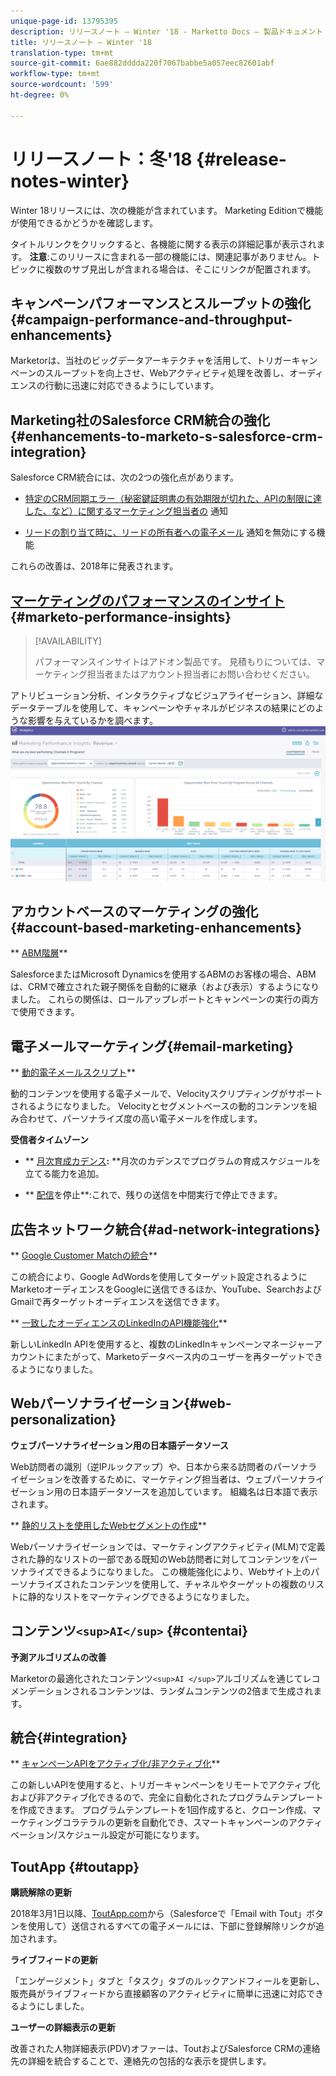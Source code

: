```yaml
---
unique-page-id: 13795395
description: リリースノート — Winter '18 - Marketto Docs — 製品ドキュメント
title: リリースノート — Winter '18
translation-type: tm+mt
source-git-commit: 6ae882dddda220f7067babbe5a057eec82601abf
workflow-type: tm+mt
source-wordcount: '599'
ht-degree: 0%

---
```



# リリースノート：冬&#39;18 {#release-notes-winter}

Winter 18リリースには、次の機能が含まれています。 Marketing Editionで機能が使用できるかどうかを確認します。

タイトルリンクをクリックすると、各機能に関する表示の詳細記事が表示されます。 **注意**:このリリースに含まれる一部の機能には、関連記事がありません。トピックに複数のサブ見出しが含まれる場合は、そこにリンクが配置されます。

## キャンペーンパフォーマンスとスループットの強化{#campaign-performance-and-throughput-enhancements}

Marketorは、当社のビッグデータアーキテクチャを活用して、トリガーキャンペーンのスループットを向上させ、Webアクティビティ処理を改善し、オーディエンスの行動に迅速に対応できるようにしています。

## Marketing社のSalesforce CRM統合の強化{#enhancements-to-marketo-s-salesforce-crm-integration}

Salesforce CRM統合には、次の2つの強化点があります。

* [特定のCRM同期エラー（秘密鍵証明書の有効期限が切れた、APIの制限に達した、など）に関するマーケティング担当者の](../../product-docs/core-marketo-concepts/miscellaneous/understanding-notifications/notification-types.md) 通知

* [リードの割り当て時に、リードの所有者への電子メール](../../product-docs/crm-sync/salesforce-sync/setup/optional-steps/turn-off-email-notifications-to-lead-owner.md) 通知を無効にする機能

これらの改善は、2018年に発表されます。

## [マーケティングのパフォーマンスのインサイト](../../product-docs/reporting/performance-insights/performance-insights-overview.md) {#marketo-performance-insights}

>[!AVAILABILITY]
>
>
>パフォーマンスインサイトはアドオン製品です。 見積もりについては、マーケティング担当者またはアカウント担当者にお問い合わせください。

アトリビューション分析、インタラクティブなビジュアライゼーション、詳細なデータテーブルを使用して、キャンペーンやチャネルがビジネスの結果にどのような影響を与えているかを調べます。   ![](assets/image2018-2-5-7-3a55-3a46.png)

## アカウントベースのマーケティングの強化{#account-based-marketing-enhancements}

** [ABM階層](../../product-docs/account-based-marketing/target/named-accounts/abm-hierarchies.md)**

SalesforceまたはMicrosoft Dynamicsを使用するABMのお客様の場合、ABMは、CRMで確立された親子関係を自動的に継承（および表示）するようになりました。 これらの関係は、ロールアップレポートとキャンペーンの実行の両方で使用できます。

## 電子メールマーケティング{#email-marketing}

** [動的電子メールスクリプト](../../product-docs/email-marketing/general/using-tokens/create-an-email-script-token.md)**

動的コンテンツを使用する電子メールで、Velocityスクリプティングがサポートされるようになりました。 Velocityとセグメントベースの動的コンテンツを組み合わせて、パーソナライズ度の高い電子メールを作成します。

**受信者タイムゾーン**

* ** [月次育成カデンス&#x200B;](../../product-docs/email-marketing/email-programs/email-program-actions/scheduling-with-recipient-time-zone/schedule-email-programs-with-recipient-time-zone.md)**:** **月次のカデンスでプログラムの育成スケジュールを立てる能力を追加。

* ** [配信](../../product-docs/email-marketing/email-programs/email-program-actions/scheduling-with-recipient-time-zone/abort-delivery-of-email-programs-scheduled-with-recipient-time-zone.md)を停止**:これで、残りの送信を中間実行で停止できます。

## 広告ネットワーク統合{#ad-network-integrations}

** [Google Customer Matchの統合](../../product-docs/demand-generation/ad-network-integrations/add-google-customer-match-as-a-launchpoint-service.md)**

この統合により、Google AdWordsを使用してターゲット設定されるようにMarketoオーディエンスをGoogleに送信できるほか、YouTube、SearchおよびGmailで再ターゲットオーディエンスを送信できます。

** [一致したオーディエンスのLinkedInのAPI機能強化](../../product-docs/demand-generation/ad-network-integrations/add-linkedin-matched-audiences-as-a-launchpoint-service.md)**

新しいLinkedIn APIを使用すると、複数のLinkedInキャンペーンマネージャーアカウントにまたがって、Marketoデータベース内のユーザーを再ターゲットできるようになりました。

## Webパーソナライゼーション{#web-personalization}

**ウェブパーソナライゼーション用の日本語データソース**

Web訪問者の識別（逆IPルックアップ）や、日本から来る訪問者のパーソナライゼーションを改善するために、マーケティング担当者は、ウェブパーソナライゼーション用の日本語データソースを追加しています。 組織名は日本語で表示されます。

** [静的リストを使用したWebセグメントの作成](../../product-docs/web-personalization/using-web-segments/create-a-segment-using-a-static-list.md)**

Webパーソナライゼーションでは、マーケティングアクティビティ(MLM)で定義された静的なリストの一部である既知のWeb訪問者に対してコンテンツをパーソナライズできるようになりました。 この機能強化により、Webサイト上のパーソナライズされたコンテンツを使用して、チャネルやターゲットの複数のリストに静的なリストをマーケティングできるようになりました。

## コンテンツ`<sup>AI</sup>` {#contentai}

**予測アルゴリズムの改善**

Marketorの最適化されたコンテンツ`<sup>AI </sup>`アルゴリズムを通じてレコメンデーションされるコンテンツは、ランダムコンテンツの2倍まで生成されます。

## 統合{#integration}

** [キャンペーンAPIをアクティブ化/非アクティブ化](https://developers.marketo.com/rest-api/assets/campaigns/)**

この新しいAPIを使用すると、トリガーキャンペーンをリモートでアクティブ化および非アクティブ化できるので、完全に自動化されたプログラムテンプレートを作成できます。 プログラムテンプレートを1回作成すると、クローン作成、マーケティングコラテラルの更新を自動化でき、スマートキャンペーンのアクティベーション/スケジュール設定が可能になります。

## ToutApp {#toutapp}

**購読解除の更新**

2018年3月1日以降、[ToutApp.com](https://ToutApp.com)から（Salesforceで「Email with Tout」ボタンを使用して）送信されるすべての電子メールには、下部に登録解除リンクが追加されます。

**ライブフィードの更新**

「エンゲージメント」タブと「タスク」タブのルックアンドフィールを更新し、販売員がライブフィードから直接顧客のアクティビティに簡単に迅速に対応できるようにしました。

**ユーザーの詳細表示の更新**

改善された人物詳細表示(PDV)オファーは、ToutおよびSalesforce CRMの連絡先の詳細を統合することで、連絡先の包括的な表示を提供します。

